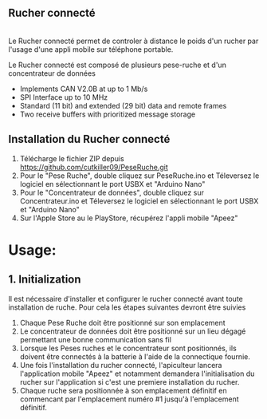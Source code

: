 Rucher connecté
---------------------------------------------------------


<br>
Le Rucher connecté permet de controler à distance le poids d'un rucher par l'usage d'une appli mobile sur téléphone portable.

Le Rucher connecté est composé de plusieurs pese-ruche et d'un concentrateur de données

- Implements CAN V2.0B at up to 1 Mb/s
- SPI Interface up to 10 MHz
- Standard (11 bit) and extended (29 bit) data and remote frames
- Two receive buffers with prioritized message storage

## Installation du Rucher connecté

1. Télécharge le fichier ZIP depuis https://github.com/cutkiller09/PeseRuche.git
2. Pour le "Pese Ruche", double cliquez sur PeseRuche.ino et Téleversez le logiciel en sélectionnant le port USBX et "Arduino Nano"
3. Pour le "Concentrateur de données", double cliquez sur Concentrateur.ino et Téleversez le logiciel en sélectionnant le port USBX et "Arduino Nano" 
4. Sur l'Apple Store au le PlayStore, récupérez l'appli mobile "Apeez"



# Usage:



## 1. Initialization

Il est nécessaire d'installer et configurer le rucher connecté avant toute installation de ruche.
Pour cela les étapes suivantes devront être suivies
1. Chaque Pese Ruche doit être positionné sur son emplacement 
2. Le concentrateur de données doit être positionné sur un lieu dégagé permettant une bonne communication sans fil
3. Lorsque les Peses ruches et le concentrateur sont positionnés, ils doivent être connectés à la batterie à l'aide de la connectique fournie.
4. Une fois l'installation du rucher connecté, l'apiculteur lancera l'application mobile "Apeez" et notamment demandera l'initialisation du rucher sur l'application si c'est une premiere installation du rucher. 
5. Chaque ruche sera positionnée à son emplacement définitif en commencant par l'emplacement numéro #1 jusqu'à l'emplacement définitif. 


